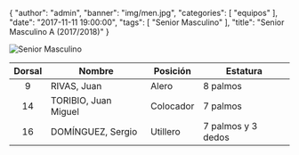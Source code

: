 {
  "author": "admin",
  "banner": "img/men.jpg",
  "categories": [
    "equipos"
  ],
  "date": "2017-11-11 19:00:00",
  "tags": [
    "Senior Masculino"
  ],
  "title": "Senior Masculino A (2017/2018)"
}

![Senior Masculino](../../img/men.jpg)

Dorsal | Nombre 			  | Posición  | Estatura
:----: | ------ 			  | --------  | --------
9  	   | RIVAS, Juan 		  | Alero 	  | 8 palmos
14 	   | TORIBIO, Juan Miguel | Colocador | 7 palmos
16 	   | DOMÍNGUEZ, Sergio 	  | Utillero  | 7 palmos y 3 dedos
